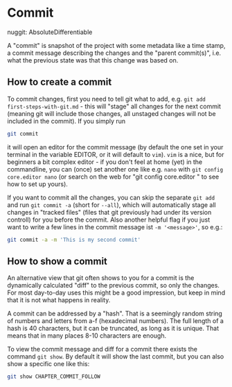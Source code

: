 # Commit

nuggit: AbsoluteDifferentiable

A "commit" is snapshot of the project with some metadata like a time stamp, a commit message describing the changes and the "parent commit(s)", i.e. what the previous state was that this change was based on.

## How to create a commit

To commit changes, first you need to tell git what to add, e.g. `git add first-steps-with-git.md` - this will "stage" all changes for the next commit (meaning git will include those changes, all unstaged changes will not be included in the commit). If you simply run
```bash
git commit
```
it will open an editor for the commit message (by default the one set in your terminal in the variable EDITOR, or it will default to `vim`). `vim` is a nice, but for beginners a bit complex editor - if you don't feel at home (yet) in the commandline, you can (once) set another one like e.g. `nano` with `git config core.editor nano` (or search on the web for "git config core.editor <name of your editor>" to see how to set up yours).

If you want to commit all the changes, you can skip the separate `git add` and run `git commit -a` (short for `--all`), which will automatically stage all changes in "tracked files" (files that git previously had under its version controll) for you before the commit. Also another helpful flag if you just want to write a few lines in the commit message ist `-m '<message>'`, so e.g.:
```bash
git commit -a -m 'This is my second commit'
```

## How to show a commit

An alternative view that git often shows to you for a commit is the dynamically calculated "diff" to the previous commit, so only the changes. For most day-to-day uses this might be a good impression, but keep in mind that it is not what happens in reality.

A commit can be addressed by a "hash". That is a seemingly random string of numbers and letters from a-f (hexadecimal numbers). The full length of a hash is 40 characters, but it can be truncated, as long as it is unique. That means that in many places 8-10 characters are enough.

To view the commit message and diff for a commit there exists the command `git show`. By default it will show the last commit, but you can also show a specific one like this:
```sh
git show CHAPTER_COMMIT_FOLLOW
```
